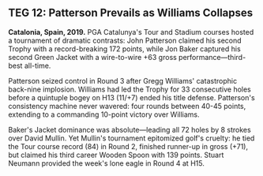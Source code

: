 ## TEG 12: Patterson Prevails as Williams Collapses

**Catalonia, Spain, 2019.** PGA Catalunya's Tour and Stadium courses hosted a tournament of dramatic contrasts: John Patterson claimed his second Trophy with a record-breaking 172 points, while Jon Baker captured his second Green Jacket with a wire-to-wire +63 gross performance—third-best all-time.

Patterson seized control in Round 3 after Gregg Williams' catastrophic back-nine implosion. Williams had led the Trophy for 33 consecutive holes before a quintuple bogey on H13 (11/+7) ended his title defense. Patterson's consistency machine never wavered: four rounds between 40-45 points, extending to a commanding 10-point victory over Williams.

Baker's Jacket dominance was absolute—leading all 72 holes by 8 strokes over David Mullin. Yet Mullin's tournament epitomized golf's cruelty: he tied the Tour course record (84) in Round 2, finished runner-up in gross (+71), but claimed his third career Wooden Spoon with 139 points. Stuart Neumann provided the week's lone eagle in Round 4 at H15.